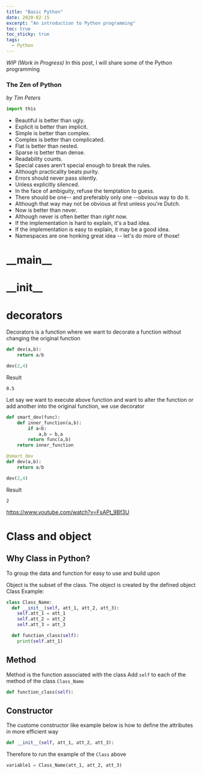 ```yaml
---
title: "Basic Python"
date: 2020-02-15
excerpt: "An introduction to Python programming"
toc: true
toc_sticky: true
tags:
  - Python
---
```


*WIP (Work in Progress)*
In this post, I will share some of the Python programming


### The Zen of Python
*by Tim Peters*
```python
import this
```

- Beautiful is better than ugly.
- Explicit is better than implicit.
- Simple is better than complex.
- Complex is better than complicated.
- Flat is better than nested.
- Sparse is better than dense.
- Readability counts.
- Special cases aren't special enough to break the rules.
- Although practicality beats purity.
- Errors should never pass silently.
- Unless explicitly silenced.
- In the face of ambiguity, refuse the temptation to guess.
- There should be one-- and preferably only one --obvious way to do it.
- Although that way may not be obvious at first unless you're Dutch.
- Now is better than never.
- Although never is often better than *right* now.
- If the implementation is hard to explain, it's a bad idea.
- If the implementation is easy to explain, it may be a good idea.
- Namespaces are one honking great idea -- let's do more of those!

# \_\_main__

# \_\_init__

# decorators
Decorators is a function where we want to decorate a function without changing the original function
```python
def dev(a,b):
    return a/b

dev(2,4)
```
Result
```
0.5
```
Let say we want to execute above function and want to alter the function or add another into the original function, we use decorator
```python
def smart_dev(func):
    def inner_function(a,b):
        if a<b:
            a,b = b,a
        return func(a,b)
    return inner_function

@smart_dev
def dev(a,b):
    return a/b

dev(2,4)
```
Result
```
2
```
https://www.youtube.com/watch?v=FsAPt_9Bf3U

# Class and object

## Why Class in Python?
To group the data and function for easy to use and build upon

Object is the subset of the class. The object is created by the defined object 
Class Example:
```python
class Class_Name:
  def __init__(self, att_1, att_2, att_3):
    self.att_1 = att_1
    self.att_2 = att_2
    self.att_3 = att_3

  def function_class(self):
    print(self.att_1)
```
## Method
Method is the function associated with the class
Add `self` to each of the method of the class `Class_Name`
```python
def function_class(self):
```
## Constructor
The custome constructor like example below is how to define the attributes in more efficient way
```python
def __init__(self, att_1, att_2, att_3):
```

Therefore to run the example of the `Class` above 
```python
variable1 = Class_Name(att_1, att_2, att_3)
```
